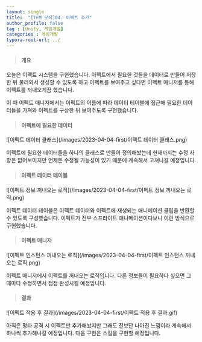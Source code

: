```yaml
---
layout: single
title:  "[TFM 모작]04. 이펙트 추가"
author_profile: false
tag : [Unity, 게임개발]
categories : 게임개발
typora-root-url: ../
---
```


> #### 개요

오늘은 이펙트 시스템을 구현했습니다. 이펙트에서 필요한 것들을 데이터로 만들어 저장한 뒤 불러와서 생성할 수 있도록 하고 이펙트를 보여주고 싶다면 이펙트 매니저를 통해 이펙트를 꺼내오게끔 했습니다.

이 때 이펙트 매니저에서는 이펙트의 이름에 따라 데이터 테이블에 접근해 필요한 데이터들을 가져와 이펙트를 구상한 뒤 보여주도록 구현했습니다.



> #### 이펙트에 필요한 데이터

![이펙트 데이터 클래스](/images/2023-04-04-first/이펙트 데이터 클래스.png)

이펙트에 필요한 데이터들을 하나의 클래스로 만들어 정의해놨는데 현재까지는 수정 사항은 없어보이지만 언제든 수정될 가능성이 있기 때문에 계속해서 고쳐나갈 예정입니다.



> #### 이펙트 데이터 테이블

![이펙트 정보 꺼내오는 로직](/images/2023-04-04-first/이펙트 정보 꺼내오는 로직.png)

이펙트 데이터 테이블은 이펙트 데이터와 이펙트에 재생되는 애니메이션 클립을 반환할 수 있도록 구성했습니다. 이펙트가 전부 스프라이트 애니메이션이다보니 이런 방식으로 구현했습니다.



> #### 이펙트 매니저

![이펙트 인스턴스 꺼내오는 로직](/images/2023-04-04-first/이펙트 인스턴스 꺼내오는 로직.png)

이펙트 매니저에서 이펙트를 꺼내오는 로직입니다. 다른 정보들이 필요하다 싶으면 그 때마다 수정하면서 점점 완성시킬 예정입니다.



> #### 결과

![이펙트 적용 후 결과](/images/2023-04-04-first/이펙트 적용 후 결과.gif)

아직은 평타 공격 시 이펙트만 추가해놨지만 그래도 전보단 나아진 느낌이라 계속해서 하나씩 추가해나갈 예정입니다. 다음 구현은 스킬을 구현할 예정입니다.

